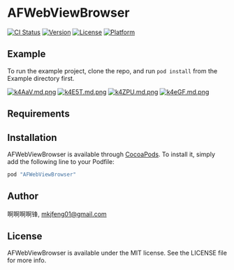 # AFWebViewBrowser

[![CI Status](http://img.shields.io/travis/mkjfeng01/AFWebViewBrowser.svg?style=flat)](https://travis-ci.org/mkjfeng01/AFWebViewBrowser)
[![Version](https://img.shields.io/cocoapods/v/AFWebViewBrowser.svg?style=flat)](http://cocoapods.org/pods/AFWebViewBrowser)
[![License](https://img.shields.io/cocoapods/l/AFWebViewBrowser.svg?style=flat)](http://cocoapods.org/pods/AFWebViewBrowser)
[![Platform](https://img.shields.io/cocoapods/p/AFWebViewBrowser.svg?style=flat)](http://cocoapods.org/pods/AFWebViewBrowser)

## Example

To run the example project, clone the repo, and run `pod install` from the Example directory first.

[![k4AaV.md.png](http://storage1.imgchr.com/k4AaV.md.png)](https://imgchr.com/i/k4AaV)
[![k4E5T.md.png](http://storage1.imgchr.com/k4E5T.md.png)](https://imgchr.com/i/k4E5T)
[![k4ZPU.md.png](http://storage1.imgchr.com/k4ZPU.md.png)](https://imgchr.com/i/k4ZPU)
[![k4eGF.md.png](http://storage1.imgchr.com/k4eGF.md.png)](https://imgchr.com/i/k4eGF)

## Requirements

## Installation

AFWebViewBrowser is available through [CocoaPods](http://cocoapods.org). To install
it, simply add the following line to your Podfile:

```ruby
pod "AFWebViewBrowser"
```

## Author

啊啊啊啊锋, mkjfeng01@gmail.com

## License

AFWebViewBrowser is available under the MIT license. See the LICENSE file for more info.
